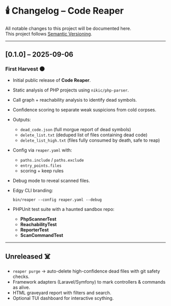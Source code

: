 # 🕯️ Changelog – Code Reaper

All notable changes to this project will be documented here.  
This project follows [Semantic Versioning](https://semver.org/).

---

## [0.1.0] – 2025-09-06
### First Harvest 🌑
- Initial public release of **Code Reaper**.
- Static analysis of PHP projects using `nikic/php-parser`.
- Call graph + reachability analysis to identify dead symbols.
- Confidence scoring to separate weak suspicions from cold corpses.
- Outputs:
  - `dead_code.json` (full morgue report of dead symbols)
  - `delete_list.txt` (deduped list of files containing dead code)
  - `delete_list_high.txt` (files fully consumed by death, safe to reap)
- Config via `reaper.yaml` with:
  - `paths.include` / `paths.exclude`
  - `entry_points.files`
  - scoring + keep rules
- Debug mode to reveal scanned files.
- Edgy CLI branding:
  
      bin/reaper --config reaper.yaml --debug

- PHPUnit test suite with a haunted sandbox repo:
  - **PhpScannerTest**
  - **ReachabilityTest**
  - **ReporterTest**
  - **ScanCommandTest**

---

## Unreleased ☠️
- `reaper purge` → auto-delete high-confidence dead files with git safety checks.
- Framework adapters (Laravel/Symfony) to mark controllers & commands as alive.
- HTML graveyard report with filters and search.
- Optional TUI dashboard for interactive scything.
